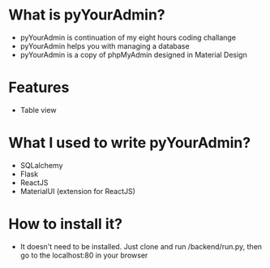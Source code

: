 # What is pyYourAdmin?
 * pyYourAdmin is continuation of my eight hours coding challange
 * pyYourAdmin helps you with managing a database
 * pyYourAdmin is a copy of phpMyAdmin designed in Material Design
 
# Features
 * Table view
 
 
# What I used to write pyYourAdmin?
 * SQLalchemy
 * Flask
 * ReactJS
 * MaterialUI (extension for ReactJS)
 
# How to install it?
 * It doesn't need to be installed. Just clone and run /backend/run.py, then go to the localhost:80 in your browser
 

